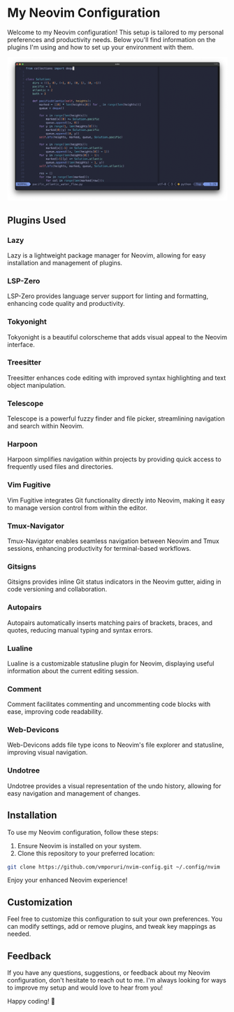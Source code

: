 # My Neovim Configuration

Welcome to my Neovim configuration! This setup is tailored to my personal
preferences and productivity needs. Below you'll find information on the
plugins I'm using and how to set up your environment with them.

![Meet my neovim configuration!](assets/nvim-screenshot.png)

## Plugins Used

### Lazy

Lazy is a lightweight package manager for Neovim, allowing for easy
installation and management of plugins.

### LSP-Zero

LSP-Zero provides language server support for linting and formatting, enhancing
code quality and productivity.

### Tokyonight

Tokyonight is a beautiful colorscheme that adds visual appeal to the Neovim
interface.

### Treesitter

Treesitter enhances code editing with improved syntax highlighting and text
object manipulation.

### Telescope

Telescope is a powerful fuzzy finder and file picker, streamlining navigation
and search within Neovim.

### Harpoon

Harpoon simplifies navigation within projects by providing quick access to
frequently used files and directories.

### Vim Fugitive

Vim Fugitive integrates Git functionality directly into Neovim, making it easy
to manage version control from within the editor.

### Tmux-Navigator

Tmux-Navigator enables seamless navigation between Neovim and Tmux sessions,
enhancing productivity for terminal-based workflows.

### Gitsigns

Gitsigns provides inline Git status indicators in the Neovim gutter, aiding in
code versioning and collaboration.

### Autopairs

Autopairs automatically inserts matching pairs of brackets, braces, and quotes,
reducing manual typing and syntax errors.

### Lualine

Lualine is a customizable statusline plugin for Neovim, displaying useful
information about the current editing session.

### Comment

Comment facilitates commenting and uncommenting code blocks with ease,
improving code readability.

### Web-Devicons

Web-Devicons adds file type icons to Neovim's file explorer and statusline,
improving visual navigation.

### Undotree

Undotree provides a visual representation of the undo history, allowing for
easy navigation and management of changes.

## Installation

To use my Neovim configuration, follow these steps:

1. Ensure Neovim is installed on your system.
2. Clone this repository to your preferred location:

```bash
git clone https://github.com/vmporuri/nvim-config.git ~/.config/nvim
```

Enjoy your enhanced Neovim experience!

## Customization

Feel free to customize this configuration to suit your own preferences. You can
modify settings, add or remove plugins, and tweak key mappings as needed.

## Feedback

If you have any questions, suggestions, or feedback about my Neovim
configuration, don't hesitate to reach out to me. I'm always looking for ways
to improve my setup and would love to hear from you!

Happy coding! 🚀
